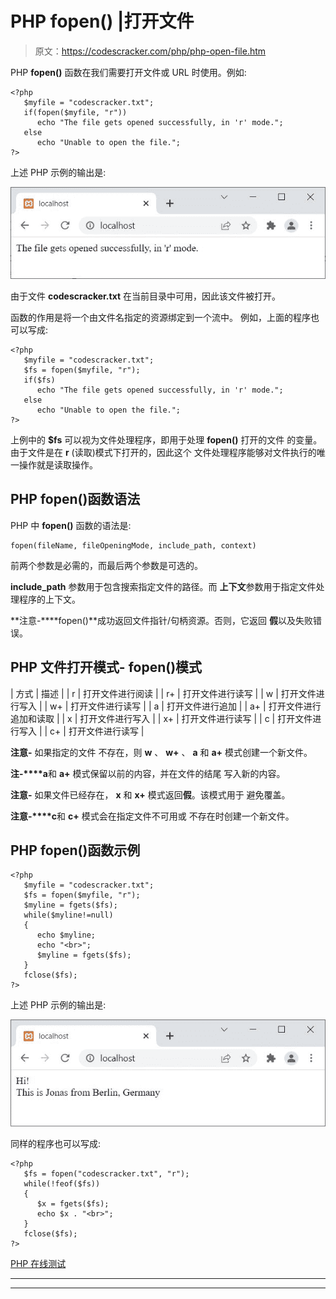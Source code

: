 # PHP fopen() |打开文件

> 原文：<https://codescracker.com/php/php-open-file.htm>

PHP **fopen()** 函数在我们需要打开文件或 URL 时使用。例如:

```
<?php
   $myfile = "codescracker.txt";
   if(fopen($myfile, "r"))
      echo "The file gets opened successfully, in 'r' mode.";
   else
      echo "Unable to open the file.";
?>
```

上述 PHP 示例的输出是:

![php fopen function](img/fa8baf70ce30de277c5579fd2f67728a.png)

由于文件 **codescracker.txt** 在当前目录中可用，因此该文件被打开。

函数的作用是将一个由文件名指定的资源绑定到一个流中。 例如，上面的程序也可以写成:

```
<?php
   $myfile = "codescracker.txt";
   $fs = fopen($myfile, "r");
   if($fs)
      echo "The file gets opened successfully, in 'r' mode.";
   else
      echo "Unable to open the file.";
?>
```

上例中的 **$fs** 可以视为文件处理程序，即用于处理 **fopen()** 打开的文件 的变量。由于文件是在 **r** (读取)模式下打开的，因此这个 文件处理程序能够对文件执行的唯一操作就是读取操作。

## PHP fopen()函数语法

PHP 中 **fopen()** 函数的语法是:

```
fopen(fileName, fileOpeningMode, include_path, context)
```

前两个参数是必需的，而最后两个参数是可选的。

**include_path** 参数用于包含搜索指定文件的路径。而 **上下文**参数用于指定文件处理程序的上下文。

**注意-****fopen()**成功返回文件指针/句柄资源。否则，它返回 **假**以及失败错误。

## PHP 文件打开模式- fopen()模式

| 方式 | 描述 |
| r | 打开文件进行阅读 |
| r+ | 打开文件进行读写 |
| w | 打开文件进行写入 |
| w+ | 打开文件进行读写 |
| a | 打开文件进行追加 |
| a+ | 打开文件进行追加和读取 |
| x | 打开文件进行写入 |
| x+ | 打开文件进行读写 |
| c | 打开文件进行写入 |
| c+ | 打开文件进行读写 |

**注意-** 如果指定的文件 不存在，则 **w** 、 **w+** 、 **a** 和 **a+** 模式创建一个新文件。

**注-****a**和 **a+** 模式保留以前的内容，并在文件的结尾 写入新的内容。

**注意-** 如果文件已经存在， **x** 和 **x+** 模式返回**假**。该模式用于 避免覆盖。

**注意-****c**和 **c+** 模式会在指定文件不可用或 不存在时创建一个新文件。

## PHP fopen()函数示例

```
<?php
   $myfile = "codescracker.txt";
   $fs = fopen($myfile, "r");
   $myline = fgets($fs);
   while($myline!=null)
   {
      echo $myline;
      echo "<br>";
      $myline = fgets($fs);
   }
   fclose($fs);
?>
```

上述 PHP 示例的输出是:

![php fopen function example](img/251e97538a50d3094fa834584396e295.png)

同样的程序也可以写成:

```
<?php
   $fs = fopen("codescracker.txt", "r");
   while(!feof($fs))
   {
      $x = fgets($fs);
      echo $x . "<br>";
   }
   fclose($fs);
?>
```

[PHP 在线测试](/exam/showtest.php?subid=8)

* * *

* * *
